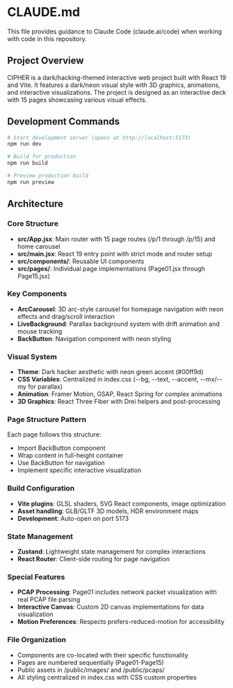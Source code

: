 # CLAUDE.md

This file provides guidance to Claude Code (claude.ai/code) when working with code in this repository.

## Project Overview

CIPHER is a dark/hacking-themed interactive web project built with React 19 and Vite. It features a dark/neon visual style with 3D graphics, animations, and interactive visualizations. The project is designed as an interactive deck with 15 pages showcasing various visual effects.

## Development Commands

```bash
# Start development server (opens at http://localhost:5173)
npm run dev

# Build for production
npm run build

# Preview production build
npm run preview
```

## Architecture

### Core Structure
- **src/App.jsx**: Main router with 15 page routes (/p/1 through /p/15) and home carousel
- **src/main.jsx**: React 19 entry point with strict mode and router setup
- **src/components/**: Reusable UI components
- **src/pages/**: Individual page implementations (Page01.jsx through Page15.jsx)

### Key Components
- **ArcCarousel**: 3D arc-style carousel for homepage navigation with neon effects and drag/scroll interaction
- **LiveBackground**: Parallax background system with drift animation and mouse tracking
- **BackButton**: Navigation component with neon styling

### Visual System
- **Theme**: Dark hacker aesthetic with neon green accent (#00ff9d)
- **CSS Variables**: Centralized in index.css (--bg, --text, --accent, --mx/--my for parallax)
- **Animation**: Framer Motion, GSAP, React Spring for complex animations
- **3D Graphics**: React Three Fiber with Drei helpers and post-processing

### Page Structure Pattern
Each page follows this structure:
- Import BackButton component
- Wrap content in full-height container
- Use BackButton for navigation
- Implement specific interactive visualization

### Build Configuration
- **Vite plugins**: GLSL shaders, SVG React components, image optimization
- **Asset handling**: GLB/GLTF 3D models, HDR environment maps
- **Development**: Auto-open on port 5173

### State Management
- **Zustand**: Lightweight state management for complex interactions
- **React Router**: Client-side routing for page navigation

### Special Features
- **PCAP Processing**: Page01 includes network packet visualization with real PCAP file parsing
- **Interactive Canvas**: Custom 2D canvas implementations for data visualization
- **Motion Preferences**: Respects prefers-reduced-motion for accessibility

### File Organization
- Components are co-located with their specific functionality
- Pages are numbered sequentially (Page01-Page15)
- Public assets in /public/images/ and /public/pcaps/
- All styling centralized in index.css with CSS custom properties